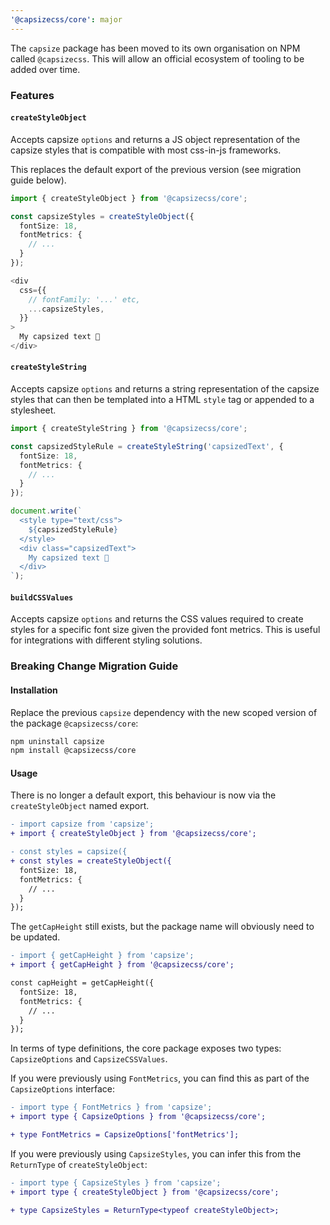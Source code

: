```yaml
---
'@capsizecss/core': major
---
```


The `capsize` package has been moved to its own organisation on NPM called `@capsizecss`. This will allow an official ecosystem of tooling to be added over time.

### Features

#### `createStyleObject`

Accepts capsize `options` and returns a JS object representation of the capsize styles that is compatible with most css-in-js frameworks.

This replaces the default export of the previous version (see migration guide below).

```ts
import { createStyleObject } from '@capsizecss/core';

const capsizeStyles = createStyleObject({
  fontSize: 18,
  fontMetrics: {
    // ...
  }
});

<div
  css={{
    // fontFamily: '...' etc,
    ...capsizeStyles,
  }}
>
  My capsized text 🛶
</div>
```

#### `createStyleString`

Accepts capsize `options` and returns a string representation of the capsize styles that can then be templated into a HTML `style` tag or appended to a stylesheet.

```ts
import { createStyleString } from '@capsizecss/core';

const capsizedStyleRule = createStyleString('capsizedText', {
  fontSize: 18,
  fontMetrics: {
    // ...
  }
});

document.write(`
  <style type="text/css">
    ${capsizedStyleRule}
  </style>
  <div class="capsizedText">
    My capsized text 🛶
  </div>
`);
```

#### `buildCSSValues`

Accepts capsize `options` and returns the CSS values required to create styles for a specific font size given the provided font metrics. This is useful for integrations with different styling solutions.

### Breaking Change Migration Guide

#### Installation

Replace the previous `capsize` dependency with the new scoped version of the package `@capsizecss/core`:

```bash
npm uninstall capsize
npm install @capsizecss/core
```

#### Usage

There is no longer a default export, this behaviour is now via the `createStyleObject` named export.

```diff
- import capsize from 'capsize';
+ import { createStyleObject } from '@capsizecss/core';

- const styles = capsize({
+ const styles = createStyleObject({
  fontSize: 18,
  fontMetrics: {
    // ...
  }
});
```

The `getCapHeight` still exists, but the package name will obviously need to be updated.

```diff
- import { getCapHeight } from 'capsize';
+ import { getCapHeight } from '@capsizecss/core';

const capHeight = getCapHeight({
  fontSize: 18,
  fontMetrics: {
    // ...
  }
});
```

In terms of type definitions, the core package exposes two types: `CapsizeOptions` and `CapsizeCSSValues`.

If you were previously using `FontMetrics`, you can find this as part of the `CapsizeOptions` interface:

```diff
- import type { FontMetrics } from 'capsize';
+ import type { CapsizeOptions } from '@capsizecss/core';

+ type FontMetrics = CapsizeOptions['fontMetrics'];
```

If you were previously using `CapsizeStyles`, you can infer this from the `ReturnType` of `createStyleObject`:

```diff
- import type { CapsizeStyles } from 'capsize';
+ import type { createStyleObject } from '@capsizecss/core';

+ type CapsizeStyles = ReturnType<typeof createStyleObject>;
```
